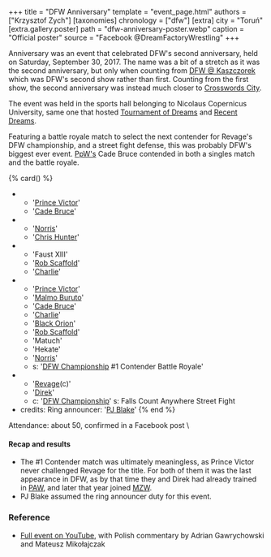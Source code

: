 +++
title = "DFW Anniversary"
template = "event_page.html"
authors = ["Krzysztof Zych"]
[taxonomies]
chronology = ["dfw"]
[extra]
city = "Toruń"
[extra.gallery.poster]
path = "dfw-anniversary-poster.webp"
caption = "Official poster"
source = "Facebook @DreamFactoryWrestling"
+++

Anniversary was an event that celebrated DFW's second anniversary, held on Saturday, September 30, 2017. The name was a bit of a stretch as it was the second anniversary, but only when counting from [DFW @ Kaszczorek](@/e/dfw/2015-09-20-dfw-showcase.md) which was DFW's second show rather than first. Counting from the first show, the second anniversary was instead much closer to [Crosswords City](@/e/dfw/2017-06-17-dfw-crosswords-city.md).

The event was held in the sports hall belonging to Nicolaus Copernicus University, same one that hosted [Tournament of Dreams](@/e/dfw/2016-08-20-dfw-tournament-of-dreams-2.md) and [Recent Dreams](@/e/dfw/2017-04-23-dfw-recent-dreams.md).

Featuring a battle royale match to select the next contender for Revage's DFW championship, and a street fight defense, this was probably DFW's biggest ever event. [PpW's](@/o/ppw.md) Cade Bruce contended in both a singles match and the battle royale.

{% card() %}
- - '[Prince Victor](@/w/vic-golden.md)'
  - '[Cade Bruce](@/w/mister-z.md)'
- - '[Norris](@/w/isnorr.md)'
  - '[Chris Hunter](@/w/chris-hunter.md)'
- - 'Faust XIII'
  - '[Rob Scaffold](@/w/rob-scaffold.md)'
  - '[Charlie](@/w/madman-charlie.md)'
- - '[Prince Victor](@/w/vic-golden.md)'
  - '[Malmo Buruto](@/w/malmo-buruto.md)'
  - '[Cade Bruce](@/w/mister-z.md)'
  - '[Charlie](@/w/madman-charlie.md)'
  - '[Black Orion](@/w/black-orion.md)'
  - '[Rob Scaffold](@/w/rob-scaffold.md)'
  - 'Matuch'
  - 'Hekate'
  - '[Norris](@/w/isnorr.md)'
  - s: '[DFW Championship](@/c/dfw-championship.md) #1 Contender Battle Royale'
- - '[Revage](@/w/rafael-kid.md)(c)'
  - '[Direk](@/w/direk.md)'
  - c: '[DFW Championship](@/c/dfw-championship.md)'
    s: Falls Count Anywhere Street Fight
- credits:
    Ring announcer: '[PJ Blake](@/w/pj-blake.md)'
{% end %}

Attendance: about 50, confirmed in a Facebook post \

#### Recap and results

* The #1 Contender match was ultimately meaningless, as Prince Victor never challenged Revage for the title. For both of them it was the last appearance in DFW, as by that time they and Direk had already trained in [PAW](@/o/paw.md), and later that year joined [MZW](@/o/mzw.md).
* PJ Blake assumed the ring announcer duty for this event.

### Reference

* [Full event on YouTube](https://www.youtube.com/watch?v=L_RpLlqJchY), with Polish commentary by Adrian Gawrychowski and Mateusz Mikołajczak
